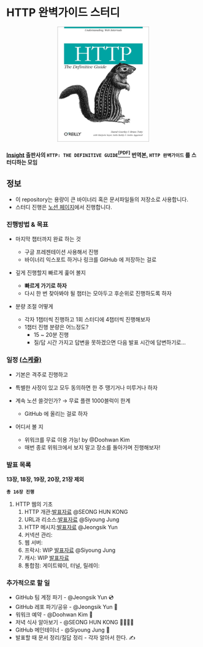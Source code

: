# HTTP 완벽가이드 스터디

<p align="center">
  <img width="239" height="300" src="assets/cover.jpg">
</p>


#### [Insight](http://www.insightbook.co.kr/) 출판사의 `HTTP: THE DEFINITIVE GUIDE`[<sup>[PDF]</sup>](http://www.staroceans.org/e-book/O'Reilly%20-%20HTTP%20-%20The%20Definitive%20Guide.pdf) 번역본, `HTTP 완벽가이드` 를 스터디하는 모임


## 정보

- 이 repository는 용량이 큰 바이너리 혹은 문서파일들의 저장소로 사용합니다.
- 스터디 진행은 [노션 페이지](https://www.notion.so/changemyuniform/HTTP-39ba25ead15a40b38fd30e3ac2628aa5)에서 진행합니다.


### 진행방법 & 목표
- 마지막 챕터까지 완료 하는 것
    - 구글 프레젠테이션 사용해서 진행
    - 바이너리 익스포트 하거나 링크를 GitHub 에 저장하는 걸로

- 깊게 진행할지 빠르게 훑어 볼지
    - **빠르게 가기로 하자**
    - 다시 한 번 찾아봐야 될 챕터는 모아두고 후순위로 진행하도록 하자

- 분량 조절 어떻게
    - 각자 1챕터씩 진행하고 1회 스터디에 4챕터씩 진행해보자
    - 1챕터 진행 분량은 어느정도?
        - 15 ~ 20분 진행
        - 질/답 시간 가지고 답변을 못하겠으면 다음 발표 시간에 답변하기로...

### 일정 [(스케쥴)](https://www.notion.so/changemyuniform/e9f75f3988f64f2eb3a9627ce28f31dc?v=c65f566a91a74854abf96f74a86c047e)
- 기본은 격주로 진행하고
- 특별한 사정이 있고 모두 동의하면 한 주 땡기거나 미루거나 하자


- 계속 노션 쓸것인가? → 무료 플랜  1000블럭이 한계
    - GitHub 에 올리는 걸로 하자

- 어디서 볼 지
    - 위워크를 무료 이용 가능! by @Doohwan Kim
    - 매번 종로 위워크에서 보지 말고 장소를 돌아가며 진행해보자!

### 발표 목록

**13장, 18장, 19장, 20장, 21장 제외**

**`총 16장 진행`**

1. HTTP 웹의 기초
   1. HTTP 개관:[발표자료](https://docs.google.com/presentation/d/11H9R1Tuoi7ERd0WU3TlGCxqnFaHb1GJf6W5eAxMr_5Y/edit?usp=sharing) @SEONG HUN KONG
   2. URL과 리소스:[발표자료](https://docs.google.com/presentation/d/1VVFdDZQlV3W3v6cYDFUf_-oXqpB1lnQRP7t8hOwxP4M/edit?usp=sharing) @Siyoung Jung
   3. HTTP 메시지:[발표자료](https://docs.google.com/presentation/d/1pbqmXl73twrlGy8iA0NlG5goYxX_sj0SYtUg731BH8c/edit?usp=sharing) @Jeongsik Yun
   4. 커넥션 관리:
   5. 웹 서버:
   6. 프락시: WIP [발표자료](https://docs.google.com/presentation/d/1oQ5-lFPXKYfq-Wj7GvbrEiWfmhwhPdu9YtS9Nj4gvFM/edit?usp=sharing) @Siyoung Jung
   7. 캐시: WIP [발표자료](https://docs.google.com/presentation/d/1XIPtvaG5iHXsm_mNPVvLj_9ymCCa2XSrt5e-nI0G0w8/edit?usp=sharing)
   8. 통합점: 게이트웨이, 터널, 릴레이:

### 추가적으로 할 일

- GitHub 팀 계정 파기 - @Jeongsik Yun 💿
- GitHub 레포 파기/공유 - @Jeongsik Yun 💾
- 워워크 예약 - @Doohwan Kim 🔖
- 저녁 식사 알아보기 - @SEONG HUN KONG 💁🏼‍♂️🍔
- GitHub 메인테이너 - @Siyoung Jung 🎤
- 발표할 때 문서 정리/질답 정리 -  각자 알아서 한다. ✍️
